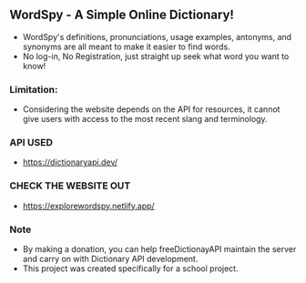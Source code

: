 ## WordSpy - A Simple Online Dictionary!
- WordSpy's definitions, pronunciations, usage examples, antonyms, and synonyms are all meant to make it easier to find words.
- No log-in, No Registration, just straight up seek what word you want to know!


### Limitation:
- Considering the website depends on the API for resources, it cannot give users with access to the most recent slang and terminology.


### API USED
- https://dictionaryapi.dev/ 

### CHECK THE WEBSITE OUT
- https://explorewordspy.netlify.app/

### Note
- By making a donation, you can help freeDictionayAPI maintain the server and carry on with Dictionary API development.
- This project was created specifically for a school project.


